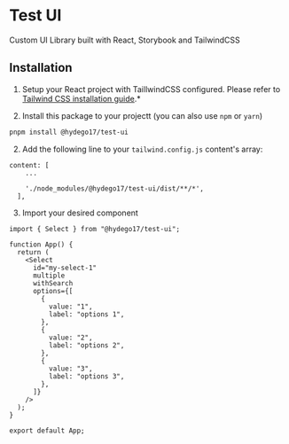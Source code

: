 # Test UI

Custom UI Library built with React, Storybook and TailwindCSS

## Installation

1. Setup your React project with TaillwindCSS configured. Please refer to [Tailwind CSS installation guide](https://tailwindcss.com/docs/installation/framework-guides).\*

2. Install this package to your projectt (you can also use `npm` or `yarn`)

```sh
pnpm install @hydego17/test-ui
```

2. Add the following line to your `tailwind.config.js` content's array:

```
content: [
    ...

    './node_modules/@hydego17/test-ui/dist/**/*',
  ],
```

3. Import your desired component

```tsx
import { Select } from "@hydego17/test-ui";

function App() {
  return (
    <Select
      id="my-select-1"
      multiple
      withSearch
      options={[
        {
          value: "1",
          label: "options 1",
        },
        {
          value: "2",
          label: "options 2",
        },
        {
          value: "3",
          label: "options 3",
        },
      ]}
    />
  );
}

export default App;
```
